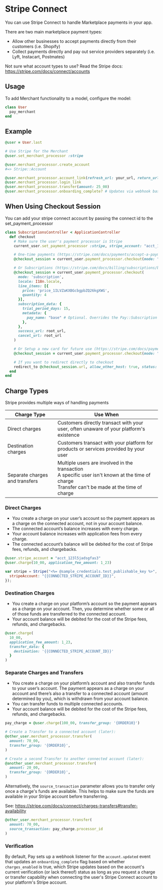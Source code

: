# Stripe Connect

You can use Stripe Connect to handle Marketplace payments in your app.

There are two main marketplace payment types:

- Allow other businesses to accept payments directly from their customers (i.e. Shopify)
- Collect payments directly and pay out service providers separately (i.e. Lyft, Instacart, Postmates)

Not sure what account types to use? Read the Stripe docs: https://stripe.com/docs/connect/accounts

## Usage

To add Merchant functionality to a model, configure the model:

```ruby
class User
  pay_merchant
end
```

## Example

```ruby
@user = User.last

# Use Stripe for the Merchant
@user.set_merchant_processor :stripe

@user.merchant_processor.create_account
#=> Stripe::Account

@user.merchant_processor.account_link(refresh_url: your_url, return_url: your_url)
@user.merchant_processor.login_link
@user.merchant_processor.transfer(amount: 25_00)
@user.merchant_processor.onboarding_complete? # Updates via webhook based on the Stripe::Account's #charges_enabled attribute
```

## When Using Checkout Session

You can add your stripe connect account by passing the connect id to the set_payment_processor

```ruby
class SubscriptionsController < ApplicationController
  def checkout
    # Make sure the user's payment processor is Stripe
    current_user.set_payment_processor :stripe, stripe_account: "acct_1234"

    # One-time payments (https://stripe.com/docs/payments/accept-a-payment)
    @checkout_session = current_user.payment_processor.checkout(mode: "payment", line_items: "price_1ILVZaKXBGcbgpbZQ26kgXWG")

    # Or Subscriptions (https://stripe.com/docs/billing/subscriptions/build-subscription)
    @checkout_session = current_user.payment_processor.checkout(
      mode: 'subscription',
      locale: I18n.locale,
      line_items: [{
        price: 'price_1ILVZaKXBGcbgpbZQ26kgXWG',
        quantity: 4
      }],
      subscription_data: {
        trial_period_days: 15,
        metadata: {
          pay_name: "base" # Optional. Overrides the Pay::Subscription name attribute
        },
      },
      success_url: root_url,
      cancel_url: root_url
    )

    # Or Setup a new card for future use (https://stripe.com/docs/payments/save-and-reuse)
    @checkout_session = current_user.payment_processor.checkout(mode: "setup")

    # If you want to redirect directly to checkout
    redirect_to @checkout_session.url, allow_other_host: true, status: :see_other
  end
end
```

## Charge Types

Stripe provides multiple ways of handling payments

| Charge Type                    | Use When                                                                                                                                                 |
| ------------------------------ | -------------------------------------------------------------------------------------------------------------------------------------------------------- |
| Direct charges                 | Customers directly transact with your user, often unaware of your platform's existence                                                                   |
| Destination charges            | Customers transact with your platform for products or services provided by your user                                                                     |
| Separate charges and transfers | Multiple users are involved in the transaction <br />A specific user isn't known at the time of charge<br />Transfer can't be made at the time of charge |

### Direct Charges

- You create a charge on your user’s account so the payment appears as a charge on the connected account, not in your account balance.
- The connected account’s balance increases with every charge.
- Your account balance increases with application fees from every charge.
- The connected account’s balance will be debited for the cost of Stripe fees, refunds, and chargebacks.

```ruby
@user.stripe_account = "acct_123l5jadsgfas3"
@user.charge(10_00, application_fee_amount: 1_23)
```

```javascript
var stripe = Stripe("<%= @sample_credentials.test_publishable_key %>", {
  stripeAccount: "{{CONNECTED_STRIPE_ACCOUNT_ID}}",
});
```

### Destination Charges

- You create a charge on your platform’s account so the payment appears as a charge on your account. Then, you determine whether some or all of those funds are transferred to the connected account.
- Your account balance will be debited for the cost of the Stripe fees, refunds, and chargebacks.

```ruby
@user.charge(
  10_00,
  application_fee_amount: 1_23,
  transfer_data: {
    destination: '{{CONNECTED_STRIPE_ACCOUNT_ID}}'
  }
)
```

### Separate Charges and Transfers

- You create a charge on your platform’s account and also transfer funds to your user’s account. The payment appears as a charge on your account and there’s also a transfer to a connected account (amount determined by you), which is withdrawn from your account balance.
- You can transfer funds to multiple connected accounts.
- Your account balance will be debited for the cost of the Stripe fees, refunds, and chargebacks.

```ruby
pay_charge = @user.charge(100_00, transfer_group: '{ORDER10}')

# Create a Transfer to a connected account (later):
@other_user.merchant_processor.transfer(
  amount: 70_00,
  transfer_group: '{ORDER10}',
)

# Create a second Transfer to another connected account (later):
@another_user.merchant_processor.transfer(
  amount: 20_00,
  transfer_group: '{ORDER10}',
)
```

Alternatively, the `source_transaction` parameter allows you to transfer only once a charge's funds are available. This helps to make sure the funds are available in your Stripe account before transferring.

See: https://stripe.com/docs/connect/charges-transfers#transfer-availability

```ruby
@other_user.merchant_processor.transfer(
  amount: 70_00,
  source_transaction: pay_charge.processor_id
)
```

### Verification

By default, Pay sets up a webhook listener for the `account.updated` event that updates an `onboarding_complete` flag based on whether `charges_enabled` is true, which Stripe updates based on the account's current verification (or lack thereof) status as long as you request a charge or transfer capability when connecting the user's Stripe Connect account to your platform's Stripe account.
